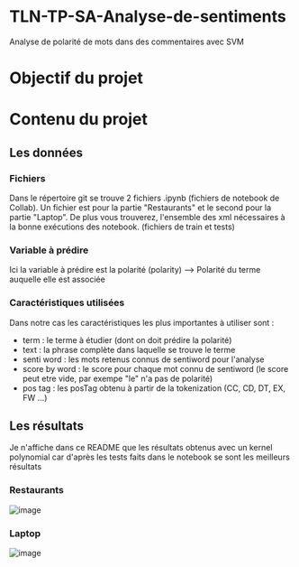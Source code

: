 # TLN-TP-SA-Analyse-de-sentiments 
Analyse de polarité de mots dans des commentaires avec SVM

# Objectif du projet

# Contenu du projet
## Les données
### Fichiers
Dans le répertoire git se trouve 2 fichiers .ipynb (fichiers de notebook de Collab). Un fichier est pour la partie "Restaurants" et le second pour la partie "Laptop".
De plus vous trouverez, l'ensemble des xml nécessaires à la bonne exécutions des notebook. (fichiers de train et tests)

### Variable à prédire
Ici la variable à prédire est la polarité (polarity) --> Polarité du terme auquelle elle est associée

### Caractéristiques utilisées 
Dans notre cas les caractéristiques les plus importantes à utiliser sont :
* term : le terme à étudier (dont on doit prédire la polarité)
* text : la phrase complète dans laquelle se trouve le terme
* senti word : les mots retenus connus de sentiword pour l'analyse
* score by word : le score pour chaque mot connu de sentiword (le score peut etre vide, par exempe "le" n'a pas de polarité)
* pos tag : les posTag obtenu à partir de la tokenization (CC, CD, DT, EX, FW ...) 

## Les résultats
Je n'affiche dans ce README que les résultats obtenus avec un kernel polynomial car d'après les tests faits dans le notebook se sont les meilleurs résultats

### Restaurants
![image](https://user-images.githubusercontent.com/28843048/148211157-c7d3e610-fb6d-4b60-ac6b-2b728ef216ce.png)

### Laptop
![image](https://user-images.githubusercontent.com/28843048/148211113-30f9f5ac-617a-479e-b112-1ffd6ee1f06b.png)
